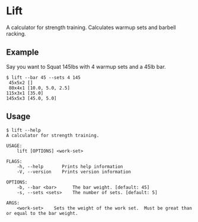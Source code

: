 # Lift

A calculator for strength training.  Calculates warmup sets and barbell racking.

## Example

Say you want to Squat 145lbs with 4 warmup sets and a 45lb bar.

```
$ lift --bar 45 --sets 4 145
 45x5x2 []
 80x4x1 [10.0, 5.0, 2.5]
115x3x1 [35.0]
145x5x3 [45.0, 5.0]
```

## Usage

```
$ lift --help
A calculator for strength training.

USAGE:
    lift [OPTIONS] <work-set>

FLAGS:
    -h, --help       Prints help information
    -V, --version    Prints version information

OPTIONS:
    -b, --bar <bar>      The bar weight. [default: 45]
    -s, --sets <sets>    The number of sets. [default: 5]

ARGS:
    <work-set>    Sets the weight of the work set.  Must be great than or equal to the bar weight.
```
